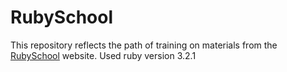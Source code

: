 # RubySchool
This repository reflects the path of training on materials from the [RubySchool](https://rubyschool.us/) website.
Used ruby version 3.2.1